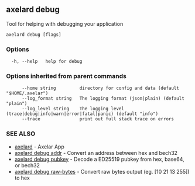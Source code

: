 ## axelard debug

Tool for helping with debugging your application

```
axelard debug [flags]
```

### Options

```
  -h, --help   help for debug
```

### Options inherited from parent commands

```
      --home string         directory for config and data (default "$HOME/.axelar")
      --log_format string   The logging format (json|plain) (default "plain")
      --log_level string    The logging level (trace|debug|info|warn|error|fatal|panic) (default "info")
      --trace               print out full stack trace on errors
```

### SEE ALSO

- [axelard](axelard.md)	 - Axelar App
- [axelard debug addr](axelard_debug_addr.md)	 - Convert an address between hex and bech32
- [axelard debug pubkey](axelard_debug_pubkey.md)	 - Decode a ED25519 pubkey from hex, base64, or bech32
- [axelard debug raw-bytes](axelard_debug_raw-bytes.md)	 - Convert raw bytes output (eg. \[10 21 13 255\]) to hex
